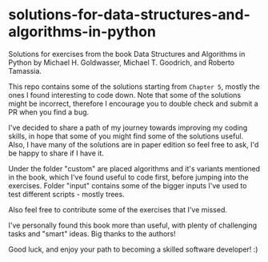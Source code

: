# solutions-for-data-structures-and-algorithms-in-python
Solutions for exercises from the book Data Structures and Algorithms in Python by Michael H. Goldwasser, Michael T. Goodrich, and Roberto Tamassia.

This repo contains some of the solutions starting from `Chapter 5`, mostly the ones I found interesting to code down. Note that some of the solutions might be incorrect, 
therefore I encourage you to double check and submit a PR when you find a bug.

I've decided to share a path of my journey towards improving my coding skills, in hope that some of you might find some of the solutions useful. Also, I have many of
the solutions are in paper edition so feel free to ask, I'd be happy to share if I have it.

Under the folder "custom" are placed algorithms and it's variants mentioned in the book, which I've found useful to code first, before jumping into the exercises. Folder
"input" contains some of the bigger inputs I've used to test different scripts - mostly trees.

Also feel free to contribute some of the exercises that I've missed.

I've personally found this book more than useful, with plenty of challenging tasks and "smart" ideas. Big thanks to the authors! 

Good luck, and enjoy your path to becoming a skilled software developer! :)
